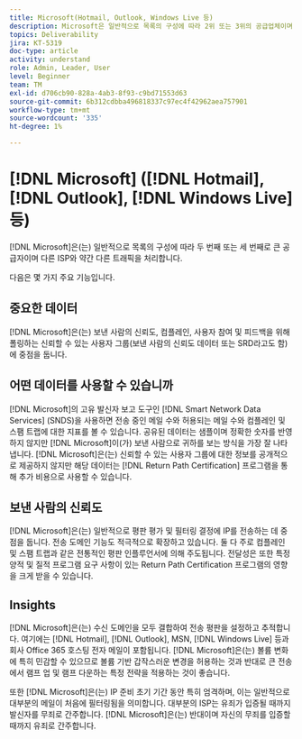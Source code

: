 ```yaml
---
title: Microsoft(Hotmail, Outlook, Windows Live 등)
description: Microsoft은 일반적으로 목록의 구성에 따라 2위 또는 3위의 공급업체이며 다른 ISP와 약간 다른 트래픽을 처리합니다.
topics: Deliverability
jira: KT-5319
doc-type: article
activity: understand
role: Admin, Leader, User
level: Beginner
team: TM
exl-id: d706cb90-828a-4ab3-8f93-c9bd71553d63
source-git-commit: 6b312cdbba496818337c97ec4f42962aea757901
workflow-type: tm+mt
source-wordcount: '335'
ht-degree: 1%

---
```


# [!DNL Microsoft] ([!DNL Hotmail], [!DNL Outlook], [!DNL Windows Live] 등)

[!DNL Microsoft]은(는) 일반적으로 목록의 구성에 따라 두 번째 또는 세 번째로 큰 공급자이며 다른 ISP와 약간 다른 트래픽을 처리합니다.

다음은 몇 가지 주요 기능입니다.

## 중요한 데이터

[!DNL Microsoft]은(는) 보낸 사람의 신뢰도, 컴플레인, 사용자 참여 및 피드백을 위해 폴링하는 신뢰할 수 있는 사용자 그룹(보낸 사람의 신뢰도 데이터 또는 SRD라고도 함)에 중점을 둡니다.

## 어떤 데이터를 사용할 수 있습니까

[!DNL Microsoft]의 고유 발신자 보고 도구인 [!DNL Smart Network Data Services] (SNDS)을 사용하면 전송 중인 메일 수와 허용되는 메일 수와 컴플레인 및 스팸 트랩에 대한 지표를 볼 수 있습니다. 공유된 데이터는 샘플이며 정확한 숫자를 반영하지 않지만 [!DNL Microsoft]이(가) 보낸 사람으로 귀하를 보는 방식을 가장 잘 나타냅니다. [!DNL Microsoft]은(는) 신뢰할 수 있는 사용자 그룹에 대한 정보를 공개적으로 제공하지 않지만 해당 데이터는 [!DNL Return Path Certification] 프로그램을 통해 추가 비용으로 사용할 수 있습니다.

## 보낸 사람의 신뢰도

[!DNL Microsoft]은(는) 일반적으로 평판 평가 및 필터링 결정에 IP를 전송하는 데 중점을 둡니다. 전송 도메인 기능도 적극적으로 확장하고 있습니다. 둘 다 주로 컴플레인 및 스팸 트랩과 같은 전통적인 평판 인플루언서에 의해 주도됩니다. 전달성은 또한 특정 양적 및 질적 프로그램 요구 사항이 있는 Return Path Certification 프로그램의 영향을 크게 받을 수 있습니다.

## Insights

[!DNL Microsoft]은(는) 수신 도메인을 모두 결합하여 전송 평판을 설정하고 추적합니다. 여기에는 [!DNL Hotmail], [!DNL Outlook], MSN, [!DNL Windows Live] 등과 회사 Office 365 호스팅 전자 메일이 포함됩니다. [!DNL Microsoft]은(는) 볼륨 변화에 특히 민감할 수 있으므로 볼륨 기반 갑작스러운 변경을 허용하는 것과 반대로 큰 전송에서 램프 업 및 램프 다운하는 특정 전략을 적용하는 것이 좋습니다.

또한 [!DNL Microsoft]은(는) IP 준비 초기 기간 동안 특히 엄격하며, 이는 일반적으로 대부분의 메일이 처음에 필터링됨을 의미합니다. 대부분의 ISP는 유죄가 입증될 때까지 발신자를 무죄로 간주합니다. [!DNL Microsoft]은(는) 반대이며 자신의 무죄를 입증할 때까지 유죄로 간주합니다.
